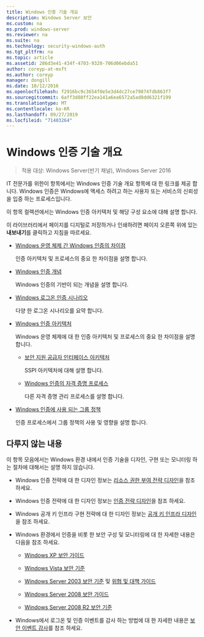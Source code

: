```yaml
---
title: Windows 인증 기술 개요
description: Windows Server 보안
ms.custom: na
ms.prod: windows-server
ms.reviewer: na
ms.suite: na
ms.technology: security-windows-auth
ms.tgt_pltfrm: na
ms.topic: article
ms.assetid: 286d3e41-434f-4703-9320-706d06ebda51
author: coreyp-at-msft
ms.author: coreyp
manager: dongill
ms.date: 10/12/2016
ms.openlocfilehash: f2916bc9c3654f0e5e3d4dc27ce79874fdb863f7
ms.sourcegitcommit: 6aff3d88ff22ea141a6ea6572a5ad8dd6321f199
ms.translationtype: MT
ms.contentlocale: ko-KR
ms.lasthandoff: 09/27/2019
ms.locfileid: "71403264"
---
```

# <a name="windows-authentication-technical-overview"></a>Windows 인증 기술 개요

>적용 대상: Windows Server(반기 채널), Windows Server 2016

IT 전문가를 위한이 항목에서는 Windows 인증 기술 개요 항목에 대 한 링크를 제공 합니다. Windows 인증은 Windows에 액세스 하려고 하는 사용자 또는 서비스의 신뢰성을 입증 하는 프로세스입니다.

이 항목 컬렉션에서는 Windows 인증 아키텍처 및 해당 구성 요소에 대해 설명 합니다.

이 라이브러리에서 페이지를 디지털로 저장하거나 인쇄하려면 페이지 오른쪽 위에 있는 **내보내기**를 클릭하고 지침을 따르세요.

-   [Windows 운영 체제 간 Windows 인증의 차이점](https://technet.microsoft.com/library/dn169017.aspx)

    인증 아키텍처 및 프로세스의 중요 한 차이점을 설명 합니다.

-   [Windows 인증 개념](https://technet.microsoft.com/library/dn169018.aspx)

    Windows 인증의 기반이 되는 개념을 설명 합니다.

-   [Windows 로그온 인증 시나리오](https://technet.microsoft.com/library/dn169020.aspx)

    다양 한 로그온 시나리오를 요약 합니다.

-   [Windows 인증 아키텍처](https://technet.microsoft.com/library/dn169024.aspx)

    Windows 운영 체제에 대 한 인증 아키텍처 및 프로세스의 중요 한 차이점을 설명 합니다.

    -   [보안 지원 공급자 인터페이스 아키텍처](https://technet.microsoft.com/library/dn169026.aspx)

        SSPI 아키텍처에 대해 설명 합니다.

    -   [Windows 인증의 자격 증명 프로세스](https://technet.microsoft.com/library/dn169014.aspx)

        다른 자격 증명 관리 프로세스를 설명 합니다.

-   [Windows 인증에 사용 되는 그룹 정책](https://technet.microsoft.com/library/dn169021.aspx)

    인증 프로세스에서 그룹 정책의 사용 및 영향을 설명 합니다.

## <a name="what-is-not-covered"></a>다루지 않는 내용
이 항목 모음에서는 Windows 환경 내에서 인증 기술을 디자인, 구현 또는 모니터링 하는 절차에 대해서는 설명 하지 않습니다.

-   Windows 인증 전략에 대 한 디자인 정보는 [리소스 권한 부여 전략 디자인](https://technet.microsoft.com/library/cc783368.aspx)을 참조 하세요.

-   Windows 인증 전략에 대 한 디자인 정보는 [인증 전략 디자인](https://technet.microsoft.com/library/cc758124.aspx)을 참조 하세요.

-   Windows 공개 키 인프라 구현 전략에 대 한 디자인 정보는 [공개 키 인프라 디자인](https://technet.microsoft.com/library/cc773138.aspx)을 참조 하세요.

-   Windows 환경에서 인증을 비롯 한 보안 구성 및 모니터링에 대 한 자세한 내용은 다음을 참조 하세요.

    -   [Windows XP 보안 가이드](https://www.microsoft.com/download/details.aspx?id=962)

    -   [Windows Vista 보안 기준](https://technet.microsoft.com/library/dd450978.aspx)

    -   [Windows Server 2003 보안 기준](https://technet.microsoft.com/library/cc163140.aspx) 및 [위협 및 대책 가이드](https://technet.microsoft.com/library/dd162275.aspx)

    -   [Windows Server 2008 보안 가이드](https://www.microsoft.com/download/details.aspx?id=17606)

    -   [Windows Server 2008 R2 보안 기준](https://technet.microsoft.com/library/gg236605.aspx)

-   Windows에서 로그온 및 인증 이벤트를 감사 하는 방법에 대 한 자세한 내용은 [보안 이벤트 감사](https://technet.microsoft.com/library/cc776394.aspx)를 참조 하세요.


